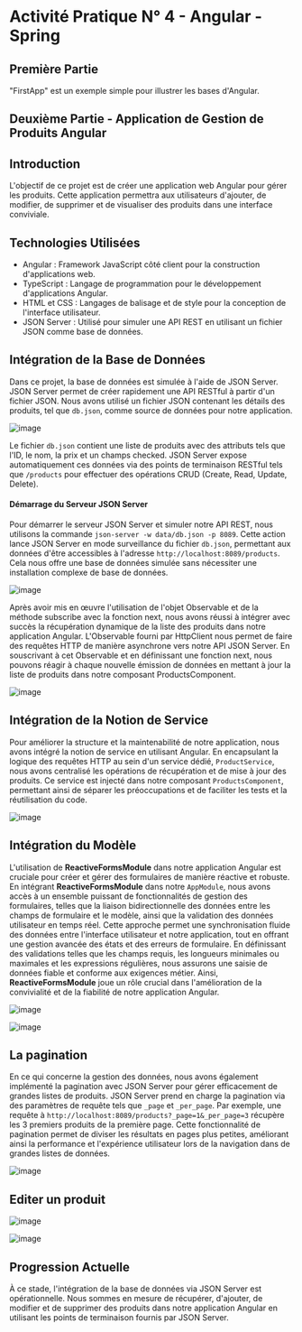 # Activité Pratique N° 4 - Angular - Spring
## Première Partie
"FirstApp" est un exemple simple pour illustrer les bases d'Angular. 

## Deuxième Partie - Application de Gestion de Produits Angular

## Introduction
L'objectif de ce projet est de créer une application web Angular pour gérer les produits. Cette application permettra aux utilisateurs d'ajouter, de modifier, de supprimer et de visualiser des produits dans une interface conviviale.

## Technologies Utilisées
- Angular : Framework JavaScript côté client pour la construction d'applications web.
- TypeScript : Langage de programmation pour le développement d'applications Angular.
- HTML et CSS : Langages de balisage et de style pour la conception de l'interface utilisateur.
- JSON Server : Utilisé pour simuler une API REST en utilisant un fichier JSON comme base de données.

## Intégration de la Base de Données
Dans ce projet, la base de données est simulée à l'aide de JSON Server. JSON Server permet de créer rapidement une API RESTful à partir d'un fichier JSON. Nous avons utilisé un fichier JSON contenant les détails des produits, tel que `db.json`, comme source de données pour notre application.

![image](https://github.com/ducloser90/SD_Activite4/assets/167253342/8218c8b2-124f-4a09-8d11-b1a412bc46fa)


Le fichier `db.json` contient une liste de produits avec des attributs tels que l'ID, le nom, la prix et un champs checked. JSON Server expose automatiquement ces données via des points de terminaison RESTful tels que `/products` pour effectuer des opérations CRUD (Create, Read, Update, Delete).

#### Démarrage du Serveur JSON Server
Pour démarrer le serveur JSON Server et simuler notre API REST, nous utilisons la commande `json-server -w data/db.json -p 8089`. Cette action lance JSON Server en mode surveillance du fichier `db.json`, permettant aux données d'être accessibles à l'adresse `http://localhost:8089/products`. Cela nous offre une base de données simulée sans nécessiter une installation complexe de base de données.

![image](https://github.com/ducloser90/SD_Activite4/assets/167253342/f6f34d2c-2f18-48ee-af15-0de2f6bf7764)

Après avoir mis en œuvre l'utilisation de l'objet Observable et de la méthode subscribe avec la fonction next, nous avons réussi à intégrer avec succès la récupération dynamique de la liste des produits dans notre application Angular. L'Observable fourni par HttpClient nous permet de faire des requêtes HTTP de manière asynchrone vers notre API JSON Server. En souscrivant à cet Observable et en définissant une fonction next, nous pouvons réagir à chaque nouvelle émission de données en mettant à jour la liste de produits dans notre composant ProductsComponent.

![image](https://github.com/ducloser90/SD_Activite4/assets/167253342/2a484c2a-a40e-4b93-98a4-56ca7ab92eec)

## Intégration de la Notion de Service

Pour améliorer la structure et la maintenabilité de notre application, nous avons intégré la notion de service en utilisant Angular. En encapsulant la logique des requêtes HTTP au sein d'un service dédié, `ProductService`, nous avons centralisé les opérations de récupération et de mise à jour des produits. Ce service est injecté dans notre composant `ProductsComponent`, permettant ainsi de séparer les préoccupations et de faciliter les tests et la réutilisation du code. 

![image](https://github.com/ducloser90/SD_Activite4/assets/167253342/50434131-f96b-4ae8-92b5-8b88965a2ec2)

## Intégration du Modèle

L'utilisation de **ReactiveFormsModule** dans notre application Angular est cruciale pour créer et gérer des formulaires de manière réactive et robuste. En intégrant **ReactiveFormsModule** dans notre `AppModule`, nous avons accès à un ensemble puissant de fonctionnalités de gestion des formulaires, telles que la liaison bidirectionnelle des données entre les champs de formulaire et le modèle, ainsi que la validation des données utilisateur en temps réel. Cette approche permet une synchronisation fluide des données entre l'interface utilisateur et notre application, tout en offrant une gestion avancée des états et des erreurs de formulaire. En définissant des validations telles que les champs requis, les longueurs minimales ou maximales et les expressions régulières, nous assurons une saisie de données fiable et conforme aux exigences métier. Ainsi, **ReactiveFormsModule** joue un rôle crucial dans l'amélioration de la convivialité et de la fiabilité de notre application Angular.

![image](https://github.com/ducloser90/SD_Activite4/assets/167253342/421c9a80-ab83-4ec6-8e5a-e89197259cfd)

![image](https://github.com/ducloser90/SD_Activite4/assets/167253342/22ccdab4-b055-4893-b526-eb8aa4e9f3f6)

## La pagination

En ce qui concerne la gestion des données, nous avons également implémenté la pagination avec JSON Server pour gérer efficacement de grandes listes de produits. JSON Server prend en charge la pagination via des paramètres de requête tels que `_page` et `_per_page`. Par exemple, une requête à `http://localhost:8089/products?_page=1&_per_page=3` récupère les 3 premiers produits de la première page. Cette fonctionnalité de pagination permet de diviser les résultats en pages plus petites, améliorant ainsi la performance et l'expérience utilisateur lors de la navigation dans de grandes listes de données.


![image](https://github.com/ducloser90/SD_Activite4/assets/167253342/49ba56cf-8b4f-48de-958d-f296afe55cb6)

## Editer un produit

![image](https://github.com/ducloser90/SD_Activite4/assets/167253342/c750ecc9-751f-4c01-a666-47315513f601)

![image](https://github.com/ducloser90/SD_Activite4/assets/167253342/fd93bfa3-8df0-451a-8e5c-d151ac4d70bf)








## Progression Actuelle
À ce stade, l'intégration de la base de données via JSON Server est opérationnelle. Nous sommes en mesure de récupérer, d'ajouter, de modifier et de supprimer des produits dans notre application Angular en utilisant les points de terminaison fournis par JSON Server.


